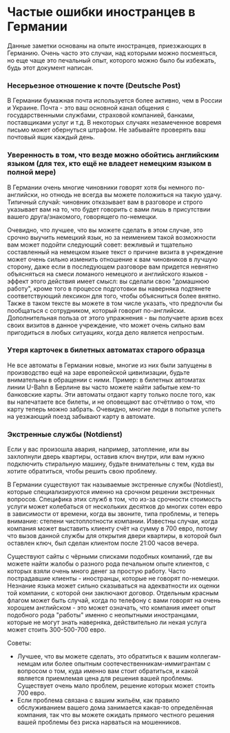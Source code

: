 # Частые ошибки иностранцев в Германии

Данные заметки основаны на опыте иностранцев, приезжающих в Германию.
Очень часто это случаи, над которыми можно посмеяться, но еще чаще это
печальный опыт, которого можно было бы избежать, будь этот документ написан.

### Несерьезное отношение к почте (Deutsche Post)

В Германии бумажная почта используется более активно, чем в России и Украине.
Почта - это ваш основной канал общения с государственными службами, страховой
компанией, банками, поставщиками услуг и т.д. В некоторых случаях незамеченное вовремя письмо может обернуться штрафом. Не забывайте проверять ваш почтовый
ящик каждый день.

### Уверенность в том, что везде можно обойтись английским языком (для тех, кто ещё не владеет немецким языком в полной мере)

В Германии очень многие чиновники говорят хотя бы немного по-английски, но
отнюдь не всегда вы можете положиться на такую удачу. Типичный случай: чиновник
отказывает вам в разговоре и строго указывает вам на то, что будет говорить с
вами лишь в присутствии вашего друга/знакомого, говорящего по-немецки.

Очевидно, что лучшее, что вы можете сделать в этом случае, это срочно выучить
немецкий язык, но за неимением такой возможности вам может подойти следующий
совет: вежливый и тщательно составленный на немецком языке текст о причине
визита в учреждение может очень сильно изменить отношение к вам чиновников в
лучшую сторону, даже если в последующем разговоре вам придется невнятно объясняться
на смеси ломаного немецкого и английского языков - эффект этого действия имеет
смысл: вы сделали свою "домашнюю работу", кроме того в процессе подготовки вы
наверняка подтянете соответствующий лексикон для того, чтобы объясниться более
внятно. Также в таком тексте вы можете в том числе указать, что предпочли
бы пообщаться с сотрудником, который говорит по-английски. Дополнительная польза
от этого упражнения - вы получаете архив всех своих визитов в данное учреждение,
что может очень сильно вам пригодиться в любых ситуациях, когда дело является
непростым.

### Утеря карточек в билетных автоматах старого образца

Не все автоматы в Германии новые, многие из них были запущены в производство
ещё на заре европейской цивилизации, будьте внимательны в обращении с ними.
Пример: в билетных автоматах линии U-Bahn в Берлине вы часто можете найти
забытые кем-то банковские карты. Эти автоматы отдают карту только после того,
как вы напечатаете все билеты, и не оповещают вас отчётливо о том, что карту теперь
можно забрать. Очевидно, многие люди в попытке успеть на уезжающий поезд
забывают карту в автомате.

### Экстренные службы (Notdienst)

Если у вас произошла авария, например, затопление, или вы захлопнули дверь
квартиры, оставив ключ внутри, или вам нужно подключить стиральную машину,
будьте внимательны с тем, куда вы хотите обратиться, чтобы решить свою проблему.

В Германии существуют так называемые экстренные службы (Notdiest), которые
специализируются именно на срочном решении экстренных вопросов. Специфика этих
служб в том, что из-за срочности стоимость услуги может колебаться от нескольких десятков до многих сотен евро в зависимости от времени, когда вы звоните, типа
проблемы, и теперь внимание: степени чистоплотности компании. Известны случаи,
когда компания может выставить клиенту счёт на сумму в 700 евро, потому что вызов
данной службы для открытия двери квартиры, в которой был оставлен ключ, был
сделан клиентом после 21:00 часов вечера.

Существуют сайты с чёрными списками подобных компаний, где вы можете
найти жалобы о разного рода печальном опыте клиентов, с которых взяли очень
много денег за простую работу. Часто пострадавшие клиенты - иностранцы, которые
не говорят по-немецки. Незнание языка может сильно сказываться на адекватности их оценки той компании, с которой они заключают договор. Отдельным красным флагом
может быть случай, когда по телефону с вами говорят на очень хорошем
английском - это может означать, что компания имеет опыт подобного рода
"работы" именно с неопытными иностранцами, которые не могут знать наверняка,
действительно ли некая услуга может стоить 300-500-700 евро.

Советы:

- Лучшее, что вы можете сделать, это обратиться к вашим коллегам-немцам или
более опытным соотечественникам-иммигрантам с вопросом о том, куда именно вам
стоит обратиться, и какой является приемлемая цена для решения вашей проблемы.
Существует очень мало проблем, решение которых может стоить 700 евро.
- Если проблема связана с вашим жильём, как правило обслуживанием вашего дома
занимается какая-то определённая компания, так что вы можете ожидать прямого
честного решения вашей проблемы без риска нарваться на мошенников.

